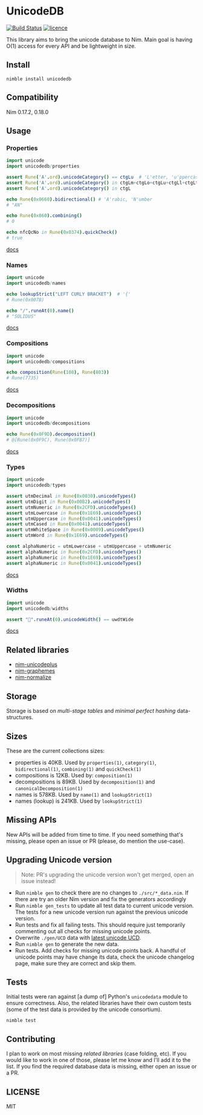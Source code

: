 # UnicodeDB

[![Build Status](https://img.shields.io/travis/nitely/nim-unicodedb.svg?style=flat-square)](https://travis-ci.org/nitely/nim-unicodedb)
[![licence](https://img.shields.io/github/license/nitely/nim-unicodedb.svg?style=flat-square)](https://raw.githubusercontent.com/nitely/nim-unicodedb/master/LICENSE)

This library aims to bring the unicode database to Nim. Main goal is
having O(1) access for every API and be lightweight in size.

## Install

```
nimble install unicodedb
```

## Compatibility

Nim 0.17.2, 0.18.0

## Usage

### Properties

```nim
import unicode
import unicodedb/properties

assert Rune('A'.ord).unicodeCategory() == ctgLu  # 'L'etter, 'u'ppercase
assert Rune('A'.ord).unicodeCategory() in ctgLm+ctgLo+ctgLu+ctgLl+ctgLt
assert Rune('A'.ord).unicodeCategory() in ctgL

echo Rune(0x0660).bidirectional() # 'A'rabic, 'N'umber
# "AN"

echo Rune(0x860).combining()
# 0

echo nfcQcNo in Rune(0x0374).quickCheck()
# true
```
[docs](https://nitely.github.io/nim-unicodedb/unicodedb/properties.html)

### Names

```nim
import unicode
import unicodedb/names

echo lookupStrict("LEFT CURLY BRACKET")  # '{'
# Rune(0x007B)

echo "/".runeAt(0).name()
# "SOLIDUS"
```
[docs](https://nitely.github.io/nim-unicodedb/unicodedb/names.html)

### Compositions

```nim
import unicode
import unicodedb/compositions

echo composition(Rune(108), Rune(803))
# Rune(7735)
```
[docs](https://nitely.github.io/nim-unicodedb/unicodedb/compositions.html)

### Decompositions

```nim
import unicode
import unicodedb/decompositions

echo Rune(0x0F9D).decomposition()
# @[Rune(0x0F9C), Rune(0x0FB7)]
```
[docs](https://nitely.github.io/nim-unicodedb/unicodedb/decompositions.html)

### Types

```nim
import unicode
import unicodedb/types

assert utmDecimal in Rune(0x0030).unicodeTypes()
assert utmDigit in Rune(0x00B2).unicodeTypes()
assert utmNumeric in Rune(0x2CFD).unicodeTypes()
assert utmLowercase in Rune(0x1E69).unicodeTypes()
assert utmUppercase in Rune(0x0041).unicodeTypes()
assert utmCased in Rune(0x0041).unicodeTypes()
assert utmWhiteSpace in Rune(0x0009).unicodeTypes()
assert utmWord in Rune(0x1E69).unicodeTypes()

const alphaNumeric = utmLowercase + utmUppercase + utmNumeric
assert alphaNumeric in Rune(0x2CFD).unicodeTypes()
assert alphaNumeric in Rune(0x1E69).unicodeTypes()
assert alphaNumeric in Rune(0x0041).unicodeTypes()
```
[docs](https://nitely.github.io/nim-unicodedb/unicodedb/types.html)

### Widths

```nim
import unicode
import unicodedb/widths

assert "🕺".runeAt(0).unicodeWidth() == uwdtWide
```
[docs](https://nitely.github.io/nim-unicodedb/unicodedb/widths.html)

## Related libraries

* [nim-unicodeplus](https://github.com/nitely/nim-unicodeplus)
* [nim-graphemes](https://github.com/nitely/nim-graphemes)
* [nim-normalize](https://github.com/nitely/nim-normalize)

## Storage

Storage is based on *multi-stage tables* and
*minimal perfect hashing* data-structures.

## Sizes

These are the current collections sizes:

* properties is 40KB. Used by `properties(1)`, `category(1)`,
  `bidirectional(1)`, `combining(1)` and `quickCheck(1)`
* compositions is 12KB. Used by: `composition(1)`
* decompositions is 89KB. Used by `decomposition(1)`
  and `canonicalDecomposition(1)`
* names is 578KB. Used by `name(1)` and `lookupStrict(1)`
* names (lookup) is 241KB. Used by `lookupStrict(1)`

## Missing APIs

New APIs will be added from time to time. If you need
something that's missing, please open an issue or PR
(please, do mention the use-case).

## Upgrading Unicode version

> Note: PR's upgrading the unicode version
> won't get merged, open an issue instead!

* Run `nimble gen` to check there are no changes
  to `./src/*_data.nim`. If there are try an older
  Nim version and fix the generators accordingly
* Run `nimble gen_tests` to update all test data to current
  unicode version. The tests for a new unicode version run
  against the previous unicode version.
* Run tests and fix all failing tests. This should
  require just temporarily commenting out
  all checks for missing unicode points.
* Overwrite `./gen/UCD` data with
  [latest unicode UCD](http://unicode.org/Public/UCD/latest/ucd/UCD.zip).
* Run `nimble gen` to generate the new data.
* Run tests. Add checks for missing unicode points back.
  A handful of unicode points may have change its data, check
  the unicode changelog page, make sure they are correct and skip them.

## Tests

Initial tests were ran against [a dump of] Python's
`unicodedata` module to ensure correctness.
Also, the related libraries have their own custom tests
(some of the test data is provided by the unicode consortium).

```
nimble test
```

## Contributing

I plan to work on most missing *related
libraries* (case folding, etc). If you would
like to work in one of those, please let me
know and I'll add it to the list. If you find
the required database data is missing, either open an
issue or a PR.

## LICENSE

MIT
